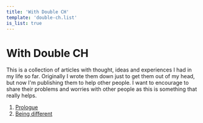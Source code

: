 ```yaml
---
title: 'With Double CH'
template: 'double-ch.list'
is_list: true
---
```


With Double CH
===

This is a collection of articles with thought, ideas and experiences I had in my life so far. Originally I wrote them down just to get them out of my head, but now I'm publishing them to help other people. I want to encourage to share their problems and worries with other people as this is something that really helps.

1. [Prologue](/)
2. [Being different](/)
<!-- 3. [Live, Rathes, live](/)
4. [Homeland](/)
5. [Being a foreigner. Everywhere](/)
6. [Freedom-Fighter](/)
7. [Leadership](/) -->